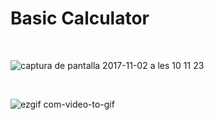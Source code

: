 <h1>Basic Calculator</h1>
<br>

![captura de pantalla 2017-11-02 a les 10 11 23](https://user-images.githubusercontent.com/26334453/32320593-3e7e6dc6-bfb6-11e7-85c9-71921d87dcf7.png)

<br>

![ezgif com-video-to-gif](https://user-images.githubusercontent.com/26334453/32320445-ba58d66c-bfb5-11e7-926b-553b6b67f160.gif)

